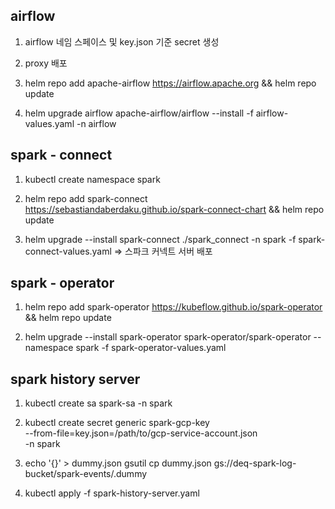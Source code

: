 ## airflow


1. airflow 네임 스페이스 및 key.json 기준 secret 생성

2. proxy 배포

3. helm repo add apache-airflow https://airflow.apache.org && helm repo update

4. helm upgrade airflow apache-airflow/airflow --install -f airflow-values.yaml -n airflow


## spark - connect

1. kubectl create namespace spark

2. helm repo add spark-connect https://sebastiandaberdaku.github.io/spark-connect-chart && helm repo update

3. helm upgrade --install spark-connect ./spark_connect -n spark -f spark-connect-values.yaml  => 스파크 커넥트 서버 배포

## spark - operator

1. helm repo add spark-operator https://kubeflow.github.io/spark-operator && helm repo update

2. helm upgrade --install spark-operator spark-operator/spark-operator   --namespace spark   -f spark-operator-values.yaml

## spark history server

1. kubectl create sa spark-sa -n spark

2. kubectl create secret generic spark-gcp-key \
  --from-file=key.json=/path/to/gcp-service-account.json \
  -n spark

3. echo '{}' > dummy.json
gsutil cp dummy.json gs://deq-spark-log-bucket/spark-events/.dummy

4. kubectl apply -f spark-history-server.yaml
